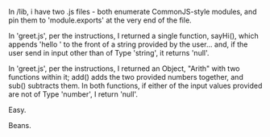 In /lib, i have two .js files - both enumerate CommonJS-style modules, and pin them to 'module.exports' at the very end of the file.

In 'greet.js', per the instructions, I returned a single function, sayHi(), which appends 'hello ' to the front of a string provided by the user... and, if the user send in input other than of Type 'string', it returns 'null'.

In 'greet.js', per the instructions, I returned an Object, "Arith" with two functions within it; add() adds the two provided numbers together, and sub() subtracts them. In both functions, if either of the input values provided are not of Type 'number', I return 'null'.

Easy.

Beans.
